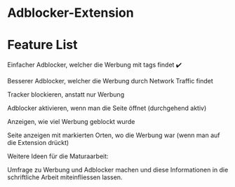 # Adblocker-Extension
 
# Feature List

Einfacher Adblocker, welcher die Werbung mit tags findet ✔️

Besserer Adblocker, welcher die Werbung durch Network Traffic findet

Tracker blockieren, anstatt nur Werbung

Adblocker aktivieren, wenn man die Seite öffnet (durchgehend aktiv)

Anzeigen, wie viel Werbung geblockt wurde

Seite anzeigen mit markierten Orten, wo die Werbung war (wenn man auf die Extension drückt)



Weitere Ideen für die Maturaarbeit:

Umfrage zu Werbung und Adblocker machen und diese Informationen in die schriftliche Arbeit miteinfliessen lassen.
